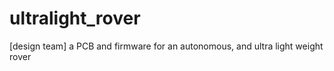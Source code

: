 # ultralight_rover
[design team] a PCB and firmware for an autonomous, and ultra light weight rover
